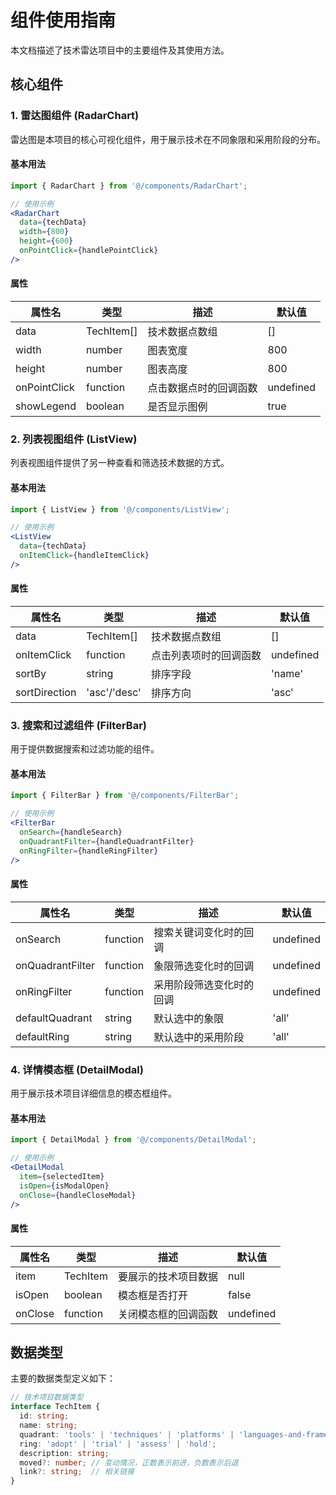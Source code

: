 # 组件使用指南

本文档描述了技术雷达项目中的主要组件及其使用方法。

## 核心组件

### 1. 雷达图组件 (RadarChart)

雷达图是本项目的核心可视化组件，用于展示技术在不同象限和采用阶段的分布。

#### 基本用法

```jsx
import { RadarChart } from '@/components/RadarChart';

// 使用示例
<RadarChart 
  data={techData} 
  width={800} 
  height={600} 
  onPointClick={handlePointClick} 
/>
```

#### 属性

| 属性名 | 类型 | 描述 | 默认值 |
|--------|------|------|--------|
| data | TechItem[] | 技术数据点数组 | [] |
| width | number | 图表宽度 | 800 |
| height | number | 图表高度 | 800 |
| onPointClick | function | 点击数据点时的回调函数 | undefined |
| showLegend | boolean | 是否显示图例 | true |

### 2. 列表视图组件 (ListView)

列表视图组件提供了另一种查看和筛选技术数据的方式。

#### 基本用法

```jsx
import { ListView } from '@/components/ListView';

// 使用示例
<ListView 
  data={techData} 
  onItemClick={handleItemClick} 
/>
```

#### 属性

| 属性名 | 类型 | 描述 | 默认值 |
|--------|------|------|--------|
| data | TechItem[] | 技术数据点数组 | [] |
| onItemClick | function | 点击列表项时的回调函数 | undefined |
| sortBy | string | 排序字段 | 'name' |
| sortDirection | 'asc'/'desc' | 排序方向 | 'asc' |

### 3. 搜索和过滤组件 (FilterBar)

用于提供数据搜索和过滤功能的组件。

#### 基本用法

```jsx
import { FilterBar } from '@/components/FilterBar';

// 使用示例
<FilterBar 
  onSearch={handleSearch} 
  onQuadrantFilter={handleQuadrantFilter}
  onRingFilter={handleRingFilter}
/>
```

#### 属性

| 属性名 | 类型 | 描述 | 默认值 |
|--------|------|------|--------|
| onSearch | function | 搜索关键词变化时的回调 | undefined |
| onQuadrantFilter | function | 象限筛选变化时的回调 | undefined |
| onRingFilter | function | 采用阶段筛选变化时的回调 | undefined |
| defaultQuadrant | string | 默认选中的象限 | 'all' |
| defaultRing | string | 默认选中的采用阶段 | 'all' |

### 4. 详情模态框 (DetailModal)

用于展示技术项目详细信息的模态框组件。

#### 基本用法

```jsx
import { DetailModal } from '@/components/DetailModal';

// 使用示例
<DetailModal 
  item={selectedItem} 
  isOpen={isModalOpen}
  onClose={handleCloseModal}
/>
```

#### 属性

| 属性名 | 类型 | 描述 | 默认值 |
|--------|------|------|--------|
| item | TechItem | 要展示的技术项目数据 | null |
| isOpen | boolean | 模态框是否打开 | false |
| onClose | function | 关闭模态框的回调函数 | undefined |

## 数据类型

主要的数据类型定义如下：

```typescript
// 技术项目数据类型
interface TechItem {
  id: string;
  name: string;
  quadrant: 'tools' | 'techniques' | 'platforms' | 'languages-and-frameworks';
  ring: 'adopt' | 'trial' | 'assess' | 'hold';
  description: string;
  moved?: number; // 变动情况，正数表示前进，负数表示后退
  link?: string;  // 相关链接
}
``` 
